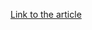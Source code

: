 [Link to the article](https://netskope.com/blog/new-adwind-campaign-targets-us-petroleum-industry-2)
